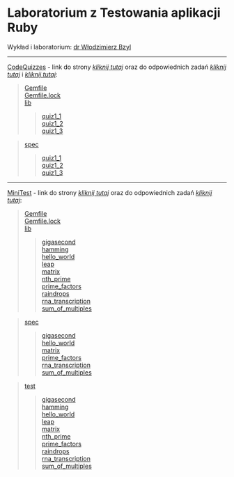 # Laboratorium z Testowania aplikacji Ruby

Wykład i laboratorium: [dr Włodzimierz Bzyl](https://github.com/egzamin/tar)

***************************

[CodeQuizzes](CodeQuizzes) - link do strony [_kliknij tutaj_](http://www.codequizzes.com) oraz do odpowiednich zadań [_kliknij tutaj_](http://www.codequizzes.com/ruby/test-driven-development/strings-integers-tdd) i [_kliknij tutaj_](http://www.codequizzes.com/ruby/test-driven-development/rspec-arrays-expectations):
> [Gemfile](CodeQuizzes/Gemfile)  
> [Gemfile.lock](CodeQuizzes/Gemfile.lock)  
> [lib](CodeQuizzes/lib)
>> [quiz1_1](CodeQuizzes/lib/quiz1_1.rb)  
>> [quiz1_2](CodeQuizzes/lib/quiz1_2.rb)  
>> [quiz1_3](CodeQuizzes/lib/quiz1_3.rb)


> [spec](CodeQuizzes/spec)
>> [quiz1_1](CodeQuizzes/spec/quiz1_1_spec.rb)  
>> [quiz1_2](CodeQuizzes/spec/quiz1_2_spec.rb)  
>> [quiz1_3](CodeQuizzes/spec/quiz1_3_spec.rb)

***************************

[MiniTest](MiniTest) - link do strony [_kliknij tutaj_](http://exercism.io/) oraz do odpowiednich zadań [_kliknij tutaj_](http://exercism.io/languages/ruby/exercises):
> [Gemfile](MiniTest/Gemfile)  
> [Gemfile.lock](MiniTest/Gemfile.lock)  
> [lib](MiniTest/lib)
>> [gigasecond](MiniTest/lib/gigasecond.rb)  
>> [hamming](MiniTest/lib/hamming.rb)  
>> [hello_world](MiniTest/lib/hello_world.rb)  
>> [leap](MiniTest/lib/leap.rb)  
>> [matrix](MiniTest/lib/matrix.rb)  
>> [nth_prime](MiniTest/lib/nth_prime.rb)  
>> [prime_factors](MiniTest/lib/prime_factors.rb)  
>> [raindrops](MiniTest/lib/raindrops.rb)  
>> [rna_transcription](MiniTest/lib/rna_transcription.rb)  
>> [sum_of_multiples](MiniTest/lib/sum_of_multiples.rb)

> [spec](MiniTest/spec)
>> [gigasecond](MiniTest/spec/gigasecond_spec.rb)  
>> [hello_world](MiniTest/spec/hello_world_spec.rb)  
>> [matrix](MiniTest/spec/matrix_spec.rb)  
>> [prime_factors](MiniTest/spec/prime_factors_spec.rb)  
>> [rna_transcription](MiniTest/spec/rna_transcription_spec.rb)  
>> [sum_of_multiples](MiniTest/spec/sum_of_multiples_spec.rb)

> [test](MiniTest/test)
>> [gigasecond](MiniTest/test/gigasecond/gigasecond_test.rb)  
>> [hamming](MiniTest/test/hamming/hamming_test.rb)  
>> [hello_world](MiniTest/test/hello-world/hello_world_test.rb)  
>> [leap](MiniTest/test/leap/leap_test.rb)  
>> [matrix](MiniTest/test/matrix/matrix_test.rb)  
>> [nth_prime](MiniTest/test/nth-prime/nth_prime_test.rb)  
>> [prime_factors](MiniTest/test/prime-factors/prime_factors_test.rb)  
>> [raindrops](MiniTest/test/raindrops/raindrops_test.rb)  
>> [rna_transcription](MiniTest/test/rna-transcription/rna_transcription_test.rb)  
>> [sum_of_multiples](MiniTest/test/sum-of-multiples/sum_of_multiples_test.rb)
